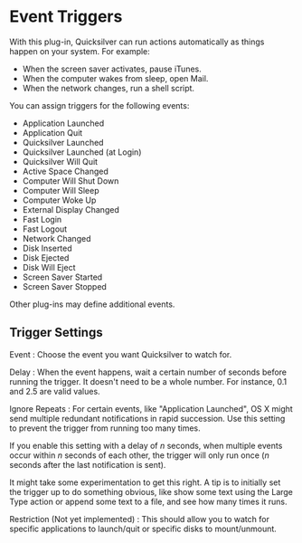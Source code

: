 # Event Triggers #

With this plug-in, Quicksilver can run actions automatically as things happen on your system. For example:

  * When the screen saver activates, pause iTunes.
  * When the computer wakes from sleep, open Mail.
  * When the network changes, run a shell script.

You can assign triggers for the following events:

  * Application Launched
  * Application Quit
  * Quicksilver Launched
  * Quicksilver Launched (at Login)
  * Quicksilver Will Quit
  * Active Space Changed
  * Computer Will Shut Down
  * Computer Will Sleep
  * Computer Woke Up
  * External Display Changed
  * Fast Login
  * Fast Logout
  * Network Changed
  * Disk Inserted
  * Disk Ejected
  * Disk Will Eject
  * Screen Saver Started
  * Screen Saver Stopped

Other plug-ins may define additional events.

## Trigger Settings ##

Event
: Choose the event you want Quicksilver to watch for.

Delay
: When the event happens, wait a certain number of seconds before running the trigger. It doesn't need to be a whole number. For instance, 0.1 and 2.5 are valid values.

Ignore Repeats
: For certain events, like "Application Launched", OS X might send multiple redundant notifications in rapid succession. Use this setting to prevent the trigger from running too many times.
  
  If you enable this setting with a delay of *n* seconds, when multiple events occur within *n* seconds of each other, the trigger will only run once (*n* seconds after the last notification is sent).
  
  It might take some experimentation to get this right. A tip is to initially set the trigger up to do something obvious, like show some text using the Large Type action or append some text to a file, and see how many times it runs.

Restriction (Not yet implemented)
: This should allow you to watch for specific applications to launch/quit or specific disks to mount/unmount.
